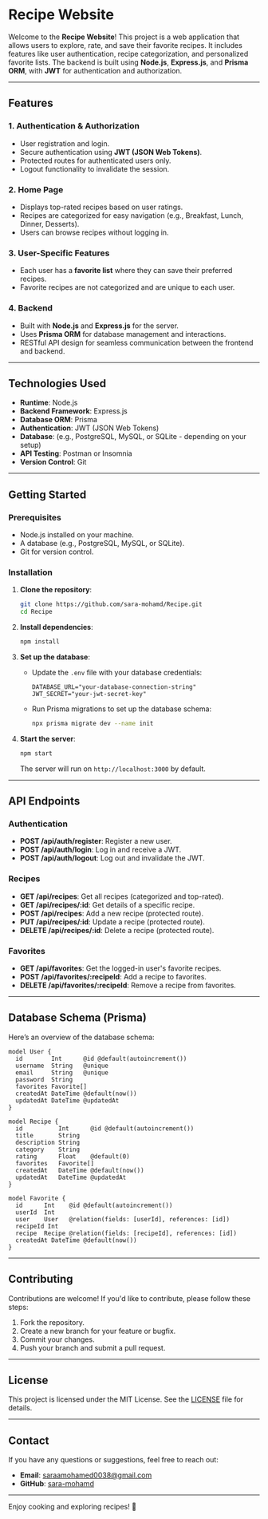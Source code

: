 # Recipe Website

Welcome to the **Recipe Website**! This project is a web application that allows users to explore, rate, and save their favorite recipes. It includes features like user authentication, recipe categorization, and personalized favorite lists. The backend is built using **Node.js**, **Express.js**, and **Prisma ORM**, with **JWT** for authentication and authorization.

---

## Features

### 1. **Authentication & Authorization**

- User registration and login.
- Secure authentication using **JWT (JSON Web Tokens)**.
- Protected routes for authenticated users only.
- Logout functionality to invalidate the session.

### 2. **Home Page**

- Displays top-rated recipes based on user ratings.
- Recipes are categorized for easy navigation (e.g., Breakfast, Lunch, Dinner, Desserts).
- Users can browse recipes without logging in.

### 3. **User-Specific Features**

- Each user has a **favorite list** where they can save their preferred recipes.
- Favorite recipes are not categorized and are unique to each user.

### 4. **Backend**

- Built with **Node.js** and **Express.js** for the server.
- Uses **Prisma ORM** for database management and interactions.
- RESTful API design for seamless communication between the frontend and backend.

---

## Technologies Used

- **Runtime**: Node.js
- **Backend Framework**: Express.js
- **Database ORM**: Prisma
- **Authentication**: JWT (JSON Web Tokens)
- **Database**: (e.g., PostgreSQL, MySQL, or SQLite - depending on your setup)
- **API Testing**: Postman or Insomnia
- **Version Control**: Git

---

## Getting Started

### Prerequisites

- Node.js installed on your machine.
- A database (e.g., PostgreSQL, MySQL, or SQLite).
- Git for version control.

### Installation

1. **Clone the repository**:

   ```bash
   git clone https://github.com/sara-mohamd/Recipe.git
   cd Recipe
   ```

2. **Install dependencies**:

   ```bash
   npm install
   ```

3. **Set up the database**:
   - Update the `.env` file with your database credentials:

     ```env
     DATABASE_URL="your-database-connection-string"
     JWT_SECRET="your-jwt-secret-key"
     ```

   - Run Prisma migrations to set up the database schema:

     ```bash
     npx prisma migrate dev --name init
     ```

4. **Start the server**:

   ```bash
   npm start
   ```

   The server will run on `http://localhost:3000` by default.

---

## API Endpoints

### Authentication

- **POST /api/auth/register**: Register a new user.
- **POST /api/auth/login**: Log in and receive a JWT.
- **POST /api/auth/logout**: Log out and invalidate the JWT.

### Recipes

- **GET /api/recipes**: Get all recipes (categorized and top-rated).
- **GET /api/recipes/:id**: Get details of a specific recipe.
- **POST /api/recipes**: Add a new recipe (protected route).
- **PUT /api/recipes/:id**: Update a recipe (protected route).
- **DELETE /api/recipes/:id**: Delete a recipe (protected route).

### Favorites

- **GET /api/favorites**: Get the logged-in user's favorite recipes.
- **POST /api/favorites/:recipeId**: Add a recipe to favorites.
- **DELETE /api/favorites/:recipeId**: Remove a recipe from favorites.

---

## Database Schema (Prisma)

Here’s an overview of the database schema:

```prisma
model User {
  id        Int      @id @default(autoincrement())
  username  String   @unique
  email     String   @unique
  password  String
  favorites Favorite[]
  createdAt DateTime @default(now())
  updatedAt DateTime @updatedAt
}

model Recipe {
  id          Int      @id @default(autoincrement())
  title       String
  description String
  category    String
  rating      Float    @default(0)
  favorites   Favorite[]
  createdAt   DateTime @default(now())
  updatedAt   DateTime @updatedAt
}

model Favorite {
  id      Int    @id @default(autoincrement())
  userId  Int
  user    User   @relation(fields: [userId], references: [id])
  recipeId Int
  recipe  Recipe @relation(fields: [recipeId], references: [id])
  createdAt DateTime @default(now())
}
```

---

## Contributing

Contributions are welcome! If you'd like to contribute, please follow these steps:

1. Fork the repository.
2. Create a new branch for your feature or bugfix.
3. Commit your changes.
4. Push your branch and submit a pull request.

---

## License

This project is licensed under the MIT License. See the [LICENSE](LICENSE) file for details.

---

## Contact

If you have any questions or suggestions, feel free to reach out:

- **Email**: <saraamohamed0038@gmail.com>
- **GitHub**: [sara-mohamd](https://github.com/sara-mohamd)

---

Enjoy cooking and exploring recipes! 🍳
